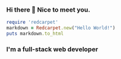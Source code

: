 ### Hi there 👋 Nice to meet you.
```ruby
require 'redcarpet'
markdown = Redcarpet.new("Hello World!")
puts markdown.to_html
```
### I'm a full-stack web developer

<!--
**Rekhakumari12/Rekhakumari12** is a ✨ _special_ ✨ repository because its `README.md` (this file) appears on your GitHub profile.

Here are some ideas to get you started:

- 🔭 I’m currently working on Something cool!
- 🌱 I’m currently learning React.js
- 👯 I’m looking to collaborate on .
- 🤔 I’m looking for help with ...
- 💬 Ask me about my project 
- 📫 How to reach me: linkedin[https://www.linkedin.com/in/rekha-kumari-905a60164/]
- 😄 Pronouns: ...
- ⚡ Fun fact: ...
-->
